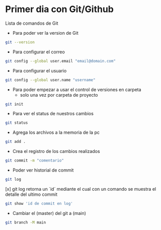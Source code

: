 # Primer dia con Git/Github

Lista de comandos de Git

* Para poder ver la version de Git
```bash
git --version
```

* Para configurar el correo
```bash
git config --global user.email "email@domain.com"
```

* Para configurar el usuario
```bash
git config --global user.name "username"
```

* Para poder empezar a usar el control de versiones en carpeta
    * solo una vez por carpeta de proyecto
```bash
git init
```

* Para ver el status de nuestros cambios
```bash
git status
```

* Agrega los archivos a la memoria de la pc
```bash
git add .
```

* Crea el registro de los cambios realizados
```bash
git commit -m "comentario"
```

* Poder ver historial de commit
```bash
git log
```

[x] git log retorna un ´id´ mediante el cual con un comando se muestra el detalle del ultimo commit

```bash
git show 'id de commit en log'
```

* Cambiar el (master) del git a (main)
```bash
git branch -M main
```